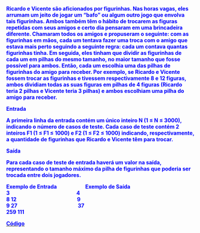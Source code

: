 <p><strong><span style="color: #0000ff;">Ricardo e Vicente s&atilde;o aficionados por figurinhas. Nas horas vagas, eles arrumam um jeito de jogar um &ldquo;bafo&rdquo; ou algum outro jogo que envolva tais figurinhas. Ambos tamb&eacute;m t&ecirc;m o h&aacute;bito de trocarem as figuras repetidas com seus amigos e certo dia pensaram em uma brincadeira diferente. Chamaram todos os amigos e propuseram o seguinte: com as figurinhas em m&atilde;os, cada um tentava fazer uma troca com o amigo que estava mais perto seguindo a seguinte regra: cada um contava quantas figurinhas tinha. Em seguida, eles tinham que dividir as figurinhas de cada um em pilhas do mesmo tamanho, no maior tamanho que fosse poss&iacute;vel para ambos. Ent&atilde;o, cada um escolhia uma das pilhas de figurinhas do amigo para receber. Por exemplo, se Ricardo e Vicente fossem trocar as figurinhas e tivessem respectivamente 8 e 12 figuras, ambos dividiam todas as suas figuras em pilhas de 4 figuras (Ricardo teria 2 pilhas e Vicente teria 3 pilhas) e ambos escolhiam uma pilha do amigo para receber.</span></strong></p>
<p><strong><span style="color: #0000ff;">Entrada</span></strong></p>
<p><strong><span style="color: #0000ff;">A primeira linha da entrada cont&eacute;m um &uacute;nico inteiro N (1 &le; N &le; 3000), indicando o n&uacute;mero de casos de teste. Cada caso de teste cont&eacute;m 2 inteiros F1 (1 &le; F1 &le; 1000) e F2 (1 &le; F2 &le; 1000) indicando, respectivamente, a quantidade de figurinhas que Ricardo e Vicente t&ecirc;m para trocar.</span></strong></p>
<p><strong><span style="color: #0000ff;">Sa&iacute;da</span></strong></p>
<p><strong><span style="color: #0000ff;">Para cada caso de teste de entrada haver&aacute; um valor na sa&iacute;da, representando o tamanho m&aacute;ximo da pilha de figurinhas que poderia ser trocada entre dois jogadores.</span></strong></p>
<p><strong><span style="color: #0000ff;">Exemplo de Entrada&nbsp; &nbsp; &nbsp; &nbsp; &nbsp; &nbsp; &nbsp; &nbsp; &nbsp; &nbsp; &nbsp; &nbsp;Exemplo de Sa&iacute;da</span></strong><br /><strong><span style="color: #0000ff;">3&nbsp; &nbsp; &nbsp; &nbsp; &nbsp; &nbsp; &nbsp; &nbsp; &nbsp; &nbsp; &nbsp; &nbsp; &nbsp; &nbsp; &nbsp; &nbsp; &nbsp; &nbsp; &nbsp; &nbsp; &nbsp; &nbsp; &nbsp; &nbsp; &nbsp; &nbsp; &nbsp; 4</span></strong><br /><strong><span style="color: #0000ff;">8 12&nbsp; &nbsp; &nbsp; &nbsp; &nbsp; &nbsp; &nbsp; &nbsp; &nbsp; &nbsp; &nbsp; &nbsp; &nbsp; &nbsp; &nbsp; &nbsp; &nbsp; &nbsp; &nbsp; &nbsp; &nbsp; &nbsp; &nbsp; &nbsp; &nbsp;9</span></strong><br /><strong><span style="color: #0000ff;">9 27&nbsp; &nbsp; &nbsp; &nbsp; &nbsp; &nbsp; &nbsp; &nbsp; &nbsp; &nbsp; &nbsp; &nbsp; &nbsp; &nbsp; &nbsp; &nbsp; &nbsp; &nbsp; &nbsp; &nbsp; &nbsp; &nbsp; &nbsp; &nbsp; &nbsp;37</span></strong><br /><strong><span style="color: #0000ff;">259 111</span></strong></p>
<p><a href="https://github.com/Padawan-ObiWan-Kenobi/Desafios-Developer-Android-DIO/blob/main/Primeiros-Passos-Kotlin/Desafios/MDC-Figurinhas/Solu%C3%A7%C3%A3o-Exerc%C3%ADcio2.kt" target="_blank"><strong><span style="color: #0000ff;">C&oacute;digo</span></strong></a></p>
